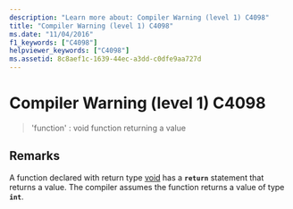 ```yaml
---
description: "Learn more about: Compiler Warning (level 1) C4098"
title: "Compiler Warning (level 1) C4098"
ms.date: "11/04/2016"
f1_keywords: ["C4098"]
helpviewer_keywords: ["C4098"]
ms.assetid: 8c8aef1c-1639-44ec-a3dd-c0dfe9aa727d
---
```

# Compiler Warning (level 1) C4098

> 'function' : void function returning a value

## Remarks

A function declared with return type [void](../../cpp/void-cpp.md) has a **`return`** statement that returns a value. The compiler assumes the function returns a value of type **`int`**.
